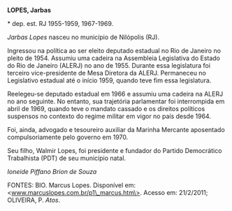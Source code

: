 **LOPES, Jarbas**

\* dep. est. RJ 1955-1959, 1967-1969.

*Jarbas Lopes* nasceu no município de Nilópolis (RJ).

Ingressou na política ao ser eleito deputado estadual no Rio de Janeiro
no pleito de 1954. Assumiu uma cadeira na Assembleia Legislativa do
Estado do Rio de Janeiro (ALERJ) no ano de 1955. Durante essa
legislatura foi terceiro vice-presidente de Mesa Diretora da ALERJ.
Permaneceu no Legislativo estadual até o início 1959, quando teve fim
essa legislatura.

Reelegeu-se deputado estadual em 1966 e assumiu uma cadeira na ALERJ no
ano seguinte. No entanto, sua trajetória parlamentar foi interrompida em
abril de 1969, quando teve o mandato cassado e os direitos políticos
suspensos no contexto do regime militar em vigor no país desde 1964.

Foi, ainda, advogado e tesoureiro auxiliar da Marinha Mercante
aposentado compulsoriamente pelo governo em 1970.

Seu filho, Walmir Lopes, foi presidente e fundador do Partido
Democrático Trabalhista (PDT) de seu município natal.

*Ioneide Piffano Brion de Souza*

FONTES: BIO. Marcus Lopes. Disponível em:
\<www.marcuslopes.com.br/p1\_marcus.htm\>. Acesso em: 21/2/2011;
OLIVEIRA, P. *Atos*.
